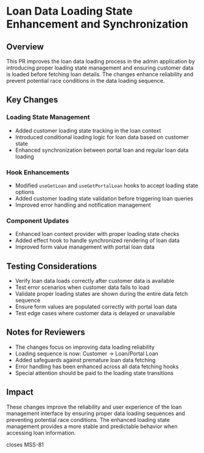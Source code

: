 # Loan Data Loading State Enhancement and Synchronization

## Overview
This PR improves the loan data loading process in the admin application by introducing proper loading state management and ensuring customer data is loaded before fetching loan details. The changes enhance reliability and prevent potential race conditions in the data loading sequence.

## Key Changes
### Loading State Management
- Added customer loading state tracking in the loan context
- Introduced conditional loading logic for loan data based on customer state
- Enhanced synchronization between portal loan and regular loan data loading

### Hook Enhancements
- Modified `useGetLoan` and `useGetPortalLoan` hooks to accept loading state options
- Added customer loading state validation before triggering loan queries
- Improved error handling and notification management

### Component Updates
- Enhanced loan context provider with proper loading state checks
- Added effect hook to handle synchronized rendering of loan data
- Improved form value management with portal loan data

## Testing Considerations
- Verify loan data loads correctly after customer data is available
- Test error scenarios when customer data fails to load
- Validate proper loading states are shown during the entire data fetch sequence
- Ensure form values are populated correctly with portal loan data
- Test edge cases where customer data is delayed or unavailable

## Notes for Reviewers
- The changes focus on improving data loading reliability
- Loading sequence is now: Customer → Loan/Portal Loan
- Added safeguards against premature loan data fetching
- Error handling has been enhanced across all data fetching hooks
- Special attention should be paid to the loading state transitions

## Impact
These changes improve the reliability and user experience of the loan management interface by ensuring proper data loading sequences and preventing potential race conditions. The enhanced loading state management provides a more stable and predictable behavior when accessing loan information.

closes MSS-81